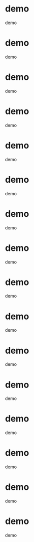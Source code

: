 # demo
demo
# demo
demo
# demo
demo
# demo
demo
# demo
demo
# demo
demo
# demo
demo
# demo
demo
# demo
demo
# demo
demo
# demo
demo
# demo
demo
# demo
demo
# demo
demo
# demo
demo
# demo
demo
